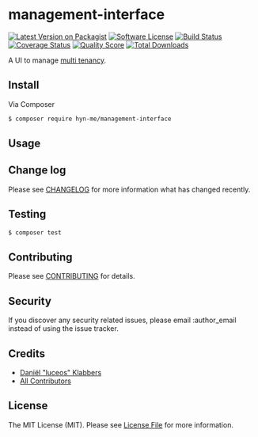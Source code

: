 # management-interface

[![Latest Version on Packagist][ico-version]][link-packagist]
[![Software License][ico-license]](LICENSE.md)
[![Build Status][ico-travis]][link-travis]
[![Coverage Status][ico-scrutinizer]][link-scrutinizer]
[![Quality Score][ico-code-quality]][link-code-quality]
[![Total Downloads][ico-downloads]][link-downloads]


A UI to manage [multi tenancy](https://github.com/laraflock/multi-tenant).

## Install

Via Composer

``` bash
$ composer require hyn-me/management-interface
```

## Usage



## Change log

Please see [CHANGELOG](CHANGELOG.md) for more information what has changed recently.

## Testing

``` bash
$ composer test
```

## Contributing

Please see [CONTRIBUTING](CONTRIBUTING.md) for details.

## Security

If you discover any security related issues, please email :author_email instead of using the issue tracker.

## Credits

- [Daniël "luceos" Klabbers][link-author]
- [All Contributors][link-contributors]

## License

The MIT License (MIT). Please see [License File](LICENSE.md) for more information.

[ico-version]: https://img.shields.io/packagist/v/hyn-me/management-interface.svg?style=flat-square
[ico-license]: https://img.shields.io/badge/license-MIT-brightgreen.svg?style=flat-square
[ico-travis]: https://img.shields.io/travis/hyn-me/management-interface/master.svg?style=flat-square
[ico-scrutinizer]: https://img.shields.io/scrutinizer/coverage/g/hyn-me/management-interface.svg?style=flat-square
[ico-code-quality]: https://img.shields.io/scrutinizer/g/hyn-me/management-interface.svg?style=flat-square
[ico-downloads]: https://img.shields.io/packagist/dt/hyn-me/management-interface.svg?style=flat-square

[link-packagist]: https://packagist.org/packages/hyn-me/management-interface
[link-travis]: https://travis-ci.org/hyn-me/management-interface
[link-scrutinizer]: https://scrutinizer-ci.com/g/hyn-me/management-interface/code-structure
[link-code-quality]: https://scrutinizer-ci.com/g/hyn-me/management-interface
[link-downloads]: https://packagist.org/packages/hyn-me/management-interface
[link-author]: https://github.com/luceos
[link-contributors]: ../../contributors

